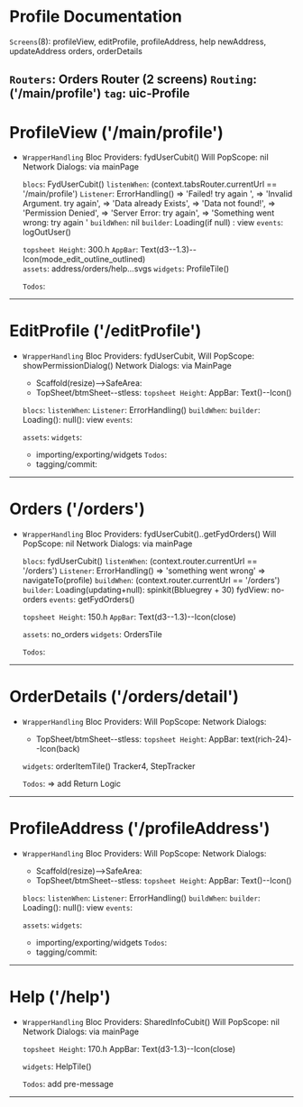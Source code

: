 # Profile Documentation
>>>>>>>>>>>>>>>>>>>>>>>>>>

`Screens`(8): profileView, 
             editProfile, profileAddress, help
             newAddress, updateAddress
             orders, orderDetails

`Routers`: Orders Router (2 screens)
`Routing`: ('/main/profile')
`tag`: uic-Profile
------------------------------------------

# ProfileView ('/main/profile')
>>>>>>>>>>>>>>>>>>>>>>>>>>
* `WrapperHandling`
        Bloc Providers: fydUserCubit()
        Will PopScope: nil
        Network Dialogs: via mainPage

    >>>>>>>>>>>>>>>>>>>>>>>>>>
    `blocs`: FydUserCubit()
    `listenWhen`: (context.tabsRouter.currentUrl == '/main/profile')
    `Listener`: ErrorHandling()
                => 'Failed! try again ',
                => 'Invalid Argument. try again',
                => 'Data already Exists',
                => 'Data not found!',
                => 'Permission Denied',
                => 'Server Error: try again',
                => 'Something went wrong: try again '
    `buildWhen`: nil
    `builder`: Loading(if null) : view
    `events`: logOutUser()

    >>>>>>>>>>>>>>>>>>>>>>>>>>
    `topsheet Height`: 300.h
    `AppBar`: Text(d3--1.3)--Icon(mode_edit_outline_outlined)   
    `assets`: address/orders/help...svgs
    `widgets`: ProfileTile()

    >>>>>>>>>>>>>>>>>>>>>>>>>>
    `Todos`: 

-----------------------------------------

# EditProfile ('/editProfile')
>>>>>>>>>>>>>>>>>>>>>>>>>>
* `WrapperHandling`
        Bloc Providers: fydUserCubit, 
        Will PopScope: showPermissionDialog()
        Network Dialogs: via MainPage

    >>>>>>>>>>>>>>>>>>>>>>>>>>
    - Scaffold(resize)-->SafeArea: 
    - TopSheet/btmSheet--stless:
    `topsheet Height`: 
    AppBar: Text()--Icon()   
    
    >>>>>>>>>>>>>>>>>>>>>>>>>>
    `blocs`: 
    `listenWhen`:
    `Listener`: ErrorHandling()
    `buildWhen`:
    `builder`: Loading(): null(): view
    `events`: 
    
    >>>>>>>>>>>>>>>>>>>>>>>>>>
    `assets`: 
    `widgets`: 

    >>>>>>>>>>>>>>>>>>>>>>>>>>
    - importing/exporting/widgets
    `Todos`: 
    - tagging/commit:

-----------------------------------------

# Orders ('/orders')
>>>>>>>>>>>>>>>>>>>>>>>>>>
* `WrapperHandling`
        Bloc Providers: fydUserCubit()..getFydOrders()
        Will PopScope: nil
        Network Dialogs: via mainPage

    >>>>>>>>>>>>>>>>>>>>>>>>>>
    `blocs`: fydUserCubit()
    `listenWhen`: (context.router.currentUrl == '/orders')
    `Listener`: ErrorHandling()
                => 'something went wrong'
                => navigateTo(profile) 
    `buildWhen`: (context.router.currentUrl == '/orders')
    `builder`: 
        Loading(updating+null): spinkit(Bbluegrey + 30)
        fydView:
            no-orders
    `events`: getFydOrders()
    
    >>>>>>>>>>>>>>>>>>>>>>>>>>
    `topsheet Height`: 150.h
    `AppBar`: Text(d3--1.3)--Icon(close)   
    >>>>>>>>>>>>>>>>>>>>>>>>>>
    `assets`: no_orders
    `widgets`: OrdersTile

    >>>>>>>>>>>>>>>>>>>>>>>>>>
    `Todos`: 

-----------------------------------------

# OrderDetails ('/orders/detail')
>>>>>>>>>>>>>>>>>>>>>>>>>>
* `WrapperHandling`
        Bloc Providers:
        Will PopScope: 
        Network Dialogs: 

    >>>>>>>>>>>>>>>>>>>>>>>>>>
    - TopSheet/btmSheet--stless:
    `topsheet Height`: 
    AppBar: text(rich-24)--Icon(back)   
    
    
    >>>>>>>>>>>>>>>>>>>>>>>>>>
    `widgets`: orderItemTile() Tracker4, StepTracker

    >>>>>>>>>>>>>>>>>>>>>>>>>>
    `Todos`: => add Return Logic

-----------------------------------------

# ProfileAddress ('/profileAddress')
>>>>>>>>>>>>>>>>>>>>>>>>>>
* `WrapperHandling`
        Bloc Providers:
        Will PopScope: 
        Network Dialogs: 

    >>>>>>>>>>>>>>>>>>>>>>>>>>
    - Scaffold(resize)-->SafeArea: 
    - TopSheet/btmSheet--stless:
    `topsheet Height`: 
    AppBar: Text()--Icon()   
    
    >>>>>>>>>>>>>>>>>>>>>>>>>>
    `blocs`: 
    `listenWhen`:
    `Listener`: ErrorHandling()
    `buildWhen`:
    `builder`: Loading(): null(): view
    `events`: 
    
    >>>>>>>>>>>>>>>>>>>>>>>>>>
    `assets`: 
    `widgets`: 

    >>>>>>>>>>>>>>>>>>>>>>>>>>
    - importing/exporting/widgets
    `Todos`: 
    - tagging/commit:

---------------------------------------


# Help ('/help')
>>>>>>>>>>>>>>>>>>>>>>>>>>
* `WrapperHandling`
        Bloc Providers: SharedInfoCubit()
        Will PopScope: nil
        Network Dialogs: via mainPage

    >>>>>>>>>>>>>>>>>>>>>>>>>>
    `topsheet Height`: 170.h
    AppBar: Text(d3-1.3)--Icon(close)   
    >>>>>>>>>>>>>>>>>>>>>>>>>>
    `widgets`: HelpTile()

    >>>>>>>>>>>>>>>>>>>>>>>>>>
    `Todos`: add pre-message

-----------------------------------------
